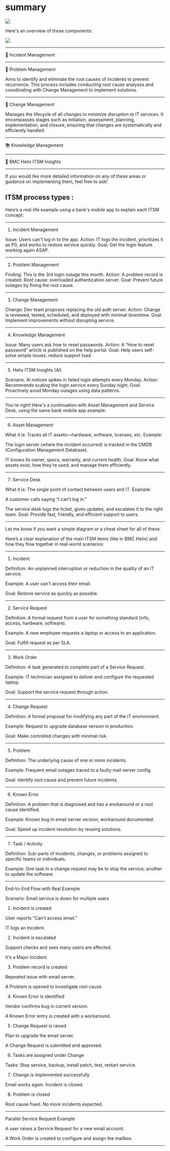 # summary

![](https://docs.bmc.com/xwiki/bin/download/Service-Management/IT-Service-Management/BMC-Helix-ITSM-Service-Desk/servicedesk251/Getting-started/Key-concepts/Incident-Management-overview/WebHome/Apps_Relationships.png?height=400&rev=1.1)
 
  
  Here's an overview of these components:

![](https://docs.bmc.com/xwiki/bin/download/Service-Management/IT-Service-Management/BMC-Helix-ITSM-Service-Desk/servicedesk251/Getting-started/Key-concepts/Incident-Management-overview/WebHome/Incident%20Management%20Process.png?rev=1.1)

---

🔧 Incident Management

    


---

🧩 Problem Management

Aims to identify and eliminate the root causes of incidents to prevent recurrence. This process includes conducting root cause analyses and coordinating with Change Management to implement solutions. 


---

🔄 Change Management

Manages the lifecycle of all changes to minimize disruption to IT services. It encompasses stages such as initiation, assessment, planning, implementation, and closure, ensuring that changes are systematically and efficiently handled. 


---

📚 Knowledge Management

    


---

🤖 BMC Helix ITSM Insights

    


---

  If you would like more detailed information on any of these areas or guidance on implementing them, feel free to ask!



## ITSM process types : 
Here’s a real-life example using a bank's mobile app to explain each ITSM concept:


---

1. Incident Management

Issue: Users can't log in to the app.
Action: IT logs the incident, prioritizes it as P0, and works to restore service quickly.
Goal: Get the login feature working again ASAP.


---

2. Problem Management

Finding: This is the 3rd login outage this month.
Action: A problem record is created. Root cause: overloaded authentication server.
Goal: Prevent future outages by fixing the root cause.


---

3. Change Management

Change: Dev team proposes replacing the old auth server.
Action: Change is reviewed, tested, scheduled, and deployed with minimal downtime.
Goal: Implement improvements without disrupting service.


---

4. Knowledge Management

Issue: Many users ask how to reset passwords.
Action: A “How to reset password” article is published on the help portal.
Goal: Help users self-solve simple issues, reduce support load.


---

5. Helix ITSM Insights (AI)

Scenario: AI notices spikes in failed login attempts every Monday.
Action: Recommends scaling the login service every Sunday night.
Goal: Proactively avoid Monday outages using data patterns.


---

You're right! Here's a continuation with Asset Management and Service Desk, using the same bank mobile app example:


---

6. Asset Management

What it is: Tracks all IT assets—hardware, software, licenses, etc.
Example:

The login server (where the incident occurred) is tracked in the CMDB (Configuration Management Database).

IT knows its owner, specs, warranty, and current health.
Goal: Know what assets exist, how they're used, and manage them efficiently.



---

7. Service Desk

What it is: The single point of contact between users and IT.
Example:

A customer calls saying “I can't log in.”

The service desk logs the ticket, gives updates, and escalates it to the right team.
Goal: Provide fast, friendly, and efficient support to users.



---

Let me know if you want a simple diagram or a cheat sheet for all of these.

Here’s a clear explanation of the main ITSM items (like in BMC Helix) and how they flow together in real-world scenarios:


---

1. Incident

Definition:
An unplanned interruption or reduction in the quality of an IT service.

Example:
A user can't access their email.

Goal:
Restore service as quickly as possible.


---

2. Service Request

Definition:
A formal request from a user for something standard (info, access, hardware, software).

Example:
A new employee requests a laptop or access to an application.

Goal:
Fulfill request as per SLA.


---

3. Work Order

Definition:
A task generated to complete part of a Service Request.

Example:
IT technician assigned to deliver and configure the requested laptop.

Goal:
Support the service request through action.


---

4. Change Request

Definition:
A formal proposal for modifying any part of the IT environment.

Example:
Request to upgrade database version in production.

Goal:
Make controlled changes with minimal risk.


---

5. Problem

Definition:
The underlying cause of one or more incidents.

Example:
Frequent email outages traced to a faulty mail server config.

Goal:
Identify root cause and prevent future incidents.


---

6. Known Error

Definition:
A problem that is diagnosed and has a workaround or a root cause identified.

Example:
Known bug in email server version; workaround documented.

Goal:
Speed up incident resolution by reusing solutions.


---

7. Task / Activity

Definition:
Sub-parts of incidents, changes, or problems assigned to specific teams or individuals.

Example:
One task in a change request may be to stop the service; another to update the software.


---

End-to-End Flow with Real Example

Scenario: Email service is down for multiple users

1. Incident is created

User reports "Can't access email."

IT logs an Incident.



2. Incident is escalated

Support checks and sees many users are affected.

It's a Major Incident.



3. Problem record is created

Repeated issue with email server.

A Problem is opened to investigate root cause.



4. Known Error is identified

Vendor confirms bug in current version.

A Known Error entry is created with a workaround.



5. Change Request is raised

Plan to upgrade the email server.

A Change Request is submitted and approved.



6. Tasks are assigned under Change

Tasks: Stop service, backup, install patch, test, restart service.



7. Change is implemented successfully

Email works again. Incident is closed.



8. Problem is closed

Root cause fixed. No more incidents expected.





---

Parallel Service Request Example

A user raises a Service Request for a new email account.

A Work Order is created to configure and assign the mailbox.



---

